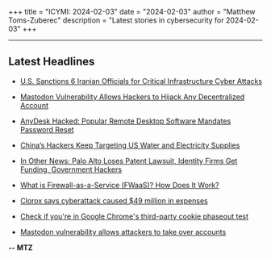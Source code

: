 +++
title = "ICYMI: 2024-02-03"
date = "2024-02-03"
author = "Matthew Toms-Zuberec"
description = "Latest stories in cybersecurity for 2024-02-03"
+++

---------------------------------------------------------------------------
## Latest Headlines
- [U.S. Sanctions 6 Iranian Officials for Critical Infrastructure Cyber Attacks](https://thehackernews.com/2024/02/us-sanctions-6-iranian-officials-for.html)

- [Mastodon Vulnerability Allows Hackers to Hijack Any Decentralized Account](https://thehackernews.com/2024/02/mastodon-vulnerability-allows-hackers.html)

- [AnyDesk Hacked: Popular Remote Desktop Software Mandates Password Reset](https://thehackernews.com/2024/02/anydesk-hacked-popular-remote-desktop.html)

- [China’s Hackers Keep Targeting US Water and Electricity Supplies](https://www.wired.com/story/china-hackers-us-water-electricity-moreno-vault-7/)

- [In Other News: Palo Alto Loses Patent Lawsuit, Identity Firms Get Funding, Government Hackers](https://www.securityweek.com/in-other-news-palo-alto-loses-patent-lawsuit-identity-firms-get-funding-government-hackers/)

- [What is Firewall-as-a-Service (FWaaS)? How Does It Work?](https://cybersecuritynews.com/fwaas/)

- [Clorox says cyberattack caused $49 million in expenses](https://www.bleepingcomputer.com/news/security/clorox-says-cyberattack-caused-49-million-in-expenses/)

- [Check if you're in Google Chrome's third-party cookie phaseout test](https://www.bleepingcomputer.com/news/google/check-if-youre-in-google-chromes-third-party-cookie-phaseout-test/)

- [Mastodon vulnerability allows attackers to take over accounts](https://www.bleepingcomputer.com/news/security/mastodon-vulnerability-allows-attackers-to-take-over-accounts/)

**-- MTZ**